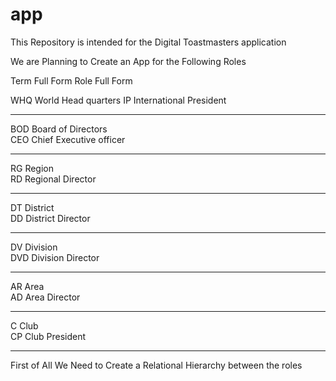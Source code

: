 # app

This Repository is intended for the Digital Toastmasters application

We are Planning to Create an App for the Following Roles


Term	Full Form	Role	Full Form

WHQ	World Head quarters	
IP	International President
________________________

BOD	Board of Directors	
CEO	Chief Executive officer
________________________
RG	Region	
RD	Regional Director
________________________
DT	District	
DD	District Director
________________________
DV	Division	
DVD	Division Director
________________________
AR	Area	
AD	Area Director
________________________
C	Club	
CP	Club President
________________________


First of All We Need to Create a Relational Hierarchy
between the roles
